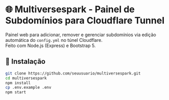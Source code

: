 # 🌐 Multiversespark - Painel de Subdomínios para Cloudflare Tunnel

Painel web para adicionar, remover e gerenciar subdomínios via edição automática do `config.yml` no túnel Cloudflare.  
Feito com Node.js (Express) e Bootstrap 5.

## 🚀 Instalação

```bash
git clone https://github.com/seuusuario/multiversespark.git
cd multiversespark
npm install
cp .env.example .env
npm start
